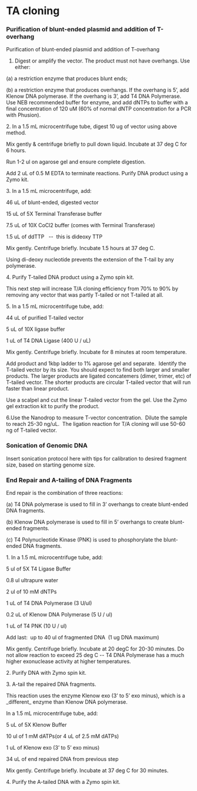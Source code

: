 # TA cloning







### Purification of blunt-ended plasmid and addition of T-overhang

Purification of blunt-ended plasmid and addition of T-overhang

1. Digest or amplify the vector. The product must not have overhangs. Use either:

\(a\) a restriction enzyme that produces blunt ends;

\(b\) a restriction enzyme that produces overhangs. If the overhang is 5’, add Klenow DNA polymerase. If the overhang is 3’, add T4 DNA Polymerase. Use NEB recommended buffer for enzyme, and add dNTPs to buffer with a final concentration of 120 uM \(60% of normal dNTP concentration for a PCR with Phusion\).



2. In a 1.5 mL microcentrifuge tube, digest 10 ug of vector using above method.

Mix gently & centrifuge briefly to pull down liquid. Incubate at 37 deg C for 6 hours.

Run 1-2 ul on agarose gel and ensure complete digestion.

Add 2 uL of 0.5 M EDTA to terminate reactions. Purify DNA product using a Zymo kit.



3. In a 1.5 mL microcentrifuge, add:

46 uL of blunt-ended, digested vector

15 uL of 5X Terminal Transferase buffer

7.5 uL of 10X CoCl2 buffer \(comes with Terminal Transferase\)

1.5 uL of ddTTP   --  this is dideoxy TTP



Mix gently. Centrifuge briefly. Incubate 1.5 hours at 37 deg C.

Using di-deoxy nucleotide prevents the extension of the T-tail by any polymerase.



4. Purify T-tailed DNA product using a Zymo spin kit.



This next step will increase T/A cloning efficiency from 70% to 90% by removing any vector that was partly T-tailed or not T-tailed at all.



5. In a 1.5 mL microcentrifuge tube, add:

44 uL of purified T-tailed vector

5 uL of 10X ligase buffer

1 uL of T4 DNA Ligase \(400 U / uL\)

Mix gently. Centrifuge briefly. Incubate for 8 minutes at room temperature.



Add product and 1kbp ladder to 1% agarose gel and separate.  Identify the T-tailed vector by its size. You should expect to find both larger and smaller products. The larger products are ligated concatemers \(dimer, trimer, etc\) of T-tailed vector. The shorter products are circular T-tailed vector that will run faster than linear product.

Use a scalpel and cut the linear T-tailed vector from the gel. Use the Zymo gel extraction kit to purify the product.



6.Use the Nanodrop to measure T-vector concentration.  Dilute the sample to reach 25-30 ng/uL.  The ligation reaction for T/A cloning will use 50-60 ng of T-tailed vector.



### Sonication of Genomic DNA

Insert sonication protocol here with tips for calibration to desired fragment size, based on starting genome size.



### End Repair and A-tailing of DNA Fragments

End repair is the combination of three reactions:

\(a\) T4 DNA polymerase is used to fill in 3’ overhangs to create blunt-ended DNA fragments.

\(b\) Klenow DNA polymerase is used to fill in 5’ overhangs to create blunt-ended fragments.

\(c\) T4 Polynucleotide Kinase \(PNK\) is used to phosphorylate the blunt-ended DNA fragments.



1. In a 1.5 mL microcentrifuge tube, add:

5 ul of 5X T4 Ligase Buffer

0.8 ul ultrapure water

2 ul of 10 mM dNTPs

1 uL of T4 DNA Polymerase \(3 U/ul\)

0.2 uL of Klenow DNA Polymerase \(5 U / ul\)

1 uL of T4 PNK \(10 U / ul\)

Add last:  up to 40 ul of fragmented DNA  \(1 ug DNA maximum\)



Mix gently. Centrifuge briefly. Incubate at 20 degC for 20-30 minutes. Do not allow reaction to exceed 25 deg C -- T4 DNA Polymerase has a much higher exonuclease activity at higher temperatures.



2. Purify DNA with Zymo spin kit.



3. A-tail the repaired DNA fragments.

This reaction uses the enzyme Klenow exo \(3’ to 5’ exo minus\), which is a \_different\_ enzyme than Klenow DNA polymerase.



In a 1.5 mL microcentrifuge tube, add:

5 uL of 5X Klenow Buffer

10 ul of 1 mM dATPs\(or 4 uL of 2.5 mM dATPs\)

1 uL of Klenow exo \(3ʼ to 5ʼ exo minus\)

34 uL of end repaired DNA from previous step

Mix gently. Centrifuge briefly. Incubate at 37 deg C for 30 minutes.

  
4. Purify the A-tailed DNA with a Zymo spin kit.



